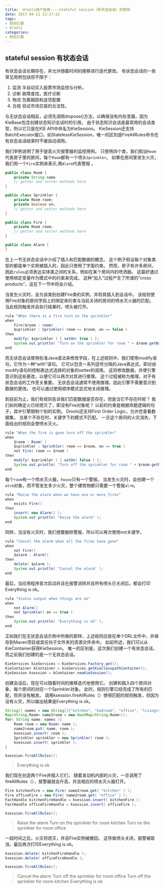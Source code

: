 ```yaml
---
title:  drools用户指南----stateful session（有状态会话）的使用
date: 2017-04-11 12:37:22
tags: 
- 规则引擎
- drools
categories: 
- 规则引擎
---
```




## stateful session 有状态会话 ##

有状态会话长期存在，并允许随着时间的推移进行迭代更改。 有状态会话的一些常见用例包括但不限于：
1. 监测
  半自动买入股票市场监控与分析。
2. 诊断
  故障查找，医疗诊断
3. 物流
  包裹跟踪和送货配置
4. 合规
  验证市场交易的合法性。

与无状态会话相反，必须先调用dispose()方法，以确保没有内存泄漏，因为KieBase包含创建状态知识会话时的引用。 由于状态知识会话是最常用的会话类型，所以它只是在KIE API中命名为KieSession。 KieSession还支持BatchExecutor接口，如StatelessKieSession，唯一的区别是FireAllRules命令在有状态会话结束时不被自动调用。

我们举例说明了用于提高火灾报警器的监控用例。 只使用四个类，我们假设`Room`代表房子里的房间，每个`Room`都有一个喷头`Sprinkler`。 如果在房间里发生火灾，我们用一个`Fire`实例来表示,用`Alarm`代表警报 。

```java
public class Room {
    private String name
    // getter and setter methods here
}

public class Sprinkler {
    private Room room;
    private boolean on;
    // getter and setter methods here
}

public class Fire {
    private Room room;
    // getter and setter methods here
}

public class Alarm {
}
```

在上一节无状态会话中介绍了插入和匹配数据的概念。 这个例子假设每个对象类型的都是单个实例被插入的，因此只使用了字面约束。 然而，房子有许多房间，因此`rules`必须表达实体类之间的关系，例如在某个房间内的喷洒器。 这最好通过使用绑定变量作为模式中的约束来完成。 这种“加入”过程产生了所谓的“cross products”，这在下一节中将会介绍。

<!-- more -->

当发生火灾时，会为该类别创建Fire类的实例，并将其插入到会话中。 该规则使用Fire对象的房间字段上的绑定来约束与当前关闭的房间的喷水灭火器的匹配。 当此规则触发并且执行结果时，喷头被打开。


```java
rule "When there is a fire turn on the sprinkler"
when
    Fire($room : room)
    $sprinkler : Sprinkler( room == $room, on == false )
then
    modify( $sprinkler ) { setOn( true ) };
    System.out.println( "Turn on the sprinkler for room " + $room.getName() );
end
```

而无状态会话使用标准Java语法来修改字段，在上述规则中，我们使用modify语句，它作为一种“with”语句。 它可以包含一系列逗号分隔的Java表达式，即对由modify语句的控制表达式选择的对象的setter的调用。 这将修改数据，并使引擎意识到这些更改，以便它可以再次对其进行推理。 这个过程被称为推理，对于有状态会话的工作至关重要。 无状态会话通常不使用推理，因此引擎不需要意识到数据的更改。 也可以通过使用顺序模式显式地关闭推理。

到目前为止，我们有规则告诉我们匹配数据是否存在，但是当它不存在时呢？ 我们如何确定火已经熄灭了，即没有Fire对象呢？ 以前的约束是根据命题逻辑的句子，其中引擎限制个别的实例。 Drools还支持First Order Logic，允许您查看数据集。 当某个不存在时，关键字下的模式不匹配。 一旦这个房间的火灾消失，下面给出的规则会使喷水灭火。

```java
rule "When the fire is gone turn off the sprinkler"
when
    $room : Room( )
    $sprinkler : Sprinkler( room == $room, on == true )
    not Fire( room == $room )
then
    modify( $sprinkler ) { setOn( false ) };
    System.out.println( "Turn off the sprinkler for room " + $room.getName() );
end
```

每个`room`有一个喷水灭火器，`house`只有一个警报。 当发生火灾时，会创建一个`alrm`对象，而不管发生多少火灾，整个建筑物都只需要一个警报`alrm`。 

```java
rule "Raise the alarm when we have one or more fires"
when
    exists Fire()
then
    insert( new Alarm() );
    System.out.println( "Raise the alarm" );
end
```

同样，当没有火灾时，我们想要删除警报，所以可以再次使用not关键字。

```java
rule "Cancel the alarm when all the fires have gone"
when
    not Fire()
    $alarm : Alarm()
then
    delete( $alarm );
    System.out.println( "Cancel the alarm" );
end
```

最后，当应用程序首次启动并且在报警消除并且所有喷头已关闭后，都会打印Everything is ok。

```java
rule "Status output when things are ok"
when
    not Alarm()
    not Sprinkler( on == true ) 
then
    System.out.println( "Everything is ok" );
end
```

正如我们在无状态会话示例中所做的那样，上述规则应放在单个DRL文件中，并保存到Maven项目或其任何子文件夹的资源文件夹中。 如前所述，我们可以从KieContainer获得KieSession。 唯一的区别是，这次我们创建一个有状态会话，而之前我们创建的是一个无状态会话。

```java
KieServices kieServices = KieServices.Factory.get();
KieContainer kContainer = kieServices.getKieClasspathContainer();
KieSession ksession = kContainer.newKieSession();
```

创建会话后，现在可以随着时间的推移迭代地使用它。 创建和插入四个房间对象，每个房间的对应一个Sprinkler对象。 此时，规则引擎已经完成了所有的匹配，但并没有触发。 调用ksession.fireAllRules（）使得匹配的规则触发，但因为没有火灾，所以输出结果是Everything is ok。

```java
String[] names = new String[]{"kitchen", "bedroom", "office", "livingroom"};
Map<String,Room> name2room = new HashMap<String,Room>();
for( String name: names ){
    Room room = new Room( name );
    name2room.put( name, room );
    ksession.insert( room );
    Sprinkler sprinkler = new Sprinkler( room );
    ksession.insert( sprinkler );
}

ksession.fireAllRules();
```

> Everything is ok

我们现在创造两个Fire并插入它们， 随着发动机内部的火灾，一旦调用了fireAllRules（），报警器就会升高，并且相应的喷水灭火器打开。

```java
Fire kitchenFire = new Fire( name2room.get( "kitchen" ) );
Fire officeFire = new Fire( name2room.get( "office" ) );
FactHandle kitchenFireHandle = ksession.insert( kitchenFire );
FactHandle officeFireHandle = ksession.insert( officeFire );

ksession.fireAllRules();
```


> Raise the alarm
> Turn on the sprinkler for room kitchen
> Turn on the sprinkler for room office

一段时间之后，火灾将熄灭，并且Fire实例被撤回。 这导致喷头关闭，报警被取消，最后再次打印Everything is ok。

```java
ksession.delete( kitchenFireHandle );
ksession.delete( officeFireHandle );

ksession.fireAllRules();
```

> Cancel the alarm
> Turn off the sprinkler for room office
> Turn off the sprinkler for room kitchen
> Everything is ok
